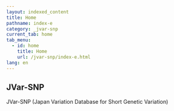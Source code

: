 ```yaml
---
layout: indexed_content
title: Home
pathname: index-e
category: _jvar-snp
current_tab: home
tab_menu:
  - id: home
    title: Home
    url: /jvar-snp/index-e.html
lang: en
---
```


## JVar-SNP

JVar-SNP (Japan Variation Database for Short Genetic Variation)

